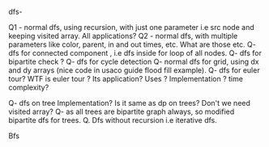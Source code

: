 dfs-

Q1 - normal dfs, using recursion, with just one parameter i.e src node and keeping visited array. All applications?
Q2 - normal dfs, with multiple parameters like color, parent, in and out times, etc. What are those etc.
Q- dfs for connected component , i.e dfs inside for loop of all nodes.
Q- dfs for bipartite check ? 
Q- dfs for cycle detection 
Q- normal dfs for grid, using dx and dy arrays (nice code in usaco guide flood fill example).
Q- dfs for euler tour? WTF is euler tour ? Its application? Uses ? Implementation ? time complexity?

Q- dfs on tree Implementation? Is it same as dp on trees? Don't we need visited array?
Q- as all trees are bipartite graph always, so modified bipartite dfs for trees.
Q. Dfs without recursion i.e iterative dfs.



Bfs

